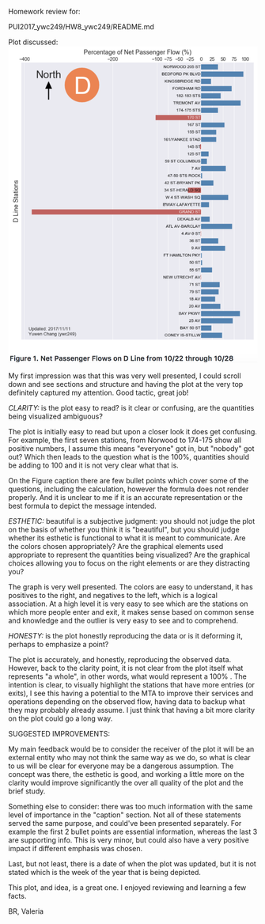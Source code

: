 Homework review for:

PUI2017_ywc249/HW8_ywc249/README.md

Plot discussed:
![](ywc249_plot.png)

My first impression was that this was very well presented, I could scroll down and see sections and structure and having the plot at the very top definitely captured my attention. Good tactic, great job! 


_CLARITY:_ is the plot easy to read? is it clear or confusing, are the quantities being visualized ambiguous?

The plot is initially easy to read but upon a closer look it does get confusing. For example, the first seven stations, from Norwood to 174-175 show all positive numbers, I assume this means "everyone" got in, but "nobody" got out?  Which then leads to the question what is the 100%, quantities should be adding to 100 and it is not very clear what that is. 

On the Figure caption there are few bullet points which cover some of the questions, including the calculation, however the formula does not render properly. And it is unclear to me if it is an accurate representation or the best formula to depict the message intended. 


_ESTHETIC:_ beautiful is a subjective judgment: you should not judge the plot on the basis of whether you think it is "beautiful", but you should judge whether its esthetic is functional to what it is meant to communicate. Are the colors chosen appropriately? Are the graphical elements used appropriate to represent the quantities being visualized? Are the graphical choices allowing you to focus on the right elements or are they distracting you?

The graph is very well presented. The colors are easy to understand, it has positives to the right, and negatives to the left, which is a logical association. At a high level it is very easy to see which are the stations on which more people enter and exit, it makes sense based on common sense and knowledge and the outlier is very easy to see and to comprehend. 


_HONESTY:_ is the plot honestly reproducing the data or is it deforming it, perhaps to emphasize a point?

The plot is accurately, and honestly, reproducing the observed data. However, back to the clarity point, it is not clear from the plot itself what represents "a whole", in other words, what would represent a 100% .  The intention is clear, to visually highlight the stations that have more entries (or exits), I see this having a potential to the MTA to improve their services and operations depending on the observed flow, having data to backup what they may probably already assume.  I just think that having a bit more clarity on the plot could go a long way. 


SUGGESTED IMPROVEMENTS:


My main feedback would be to consider the receiver of the plot it will be an external entity who may not think the same way as we do, so what is clear to us will be clear for everyone may be a dangerous assumption.  The concept was there, the esthetic is good, and working a little more on the clarity would improve significantly the over all quality of the plot and the brief study. 

Something else to consider: there was too much information with the same level of importance in the "caption" section. Not all of these statements served the same purpose, and could've been presented separately.  For example the first 2 bullet points are essential information, whereas the last 3 are supporting info.  This is very minor, but could also have a very positive impact if different emphasis was chosen.

Last, but not least, there is a date of when the plot was updated, but it is not stated which is the week of the year that is being depicted.  


This plot, and idea, is a great one. I enjoyed reviewing and learning a few facts. 


BR,
Valeria
